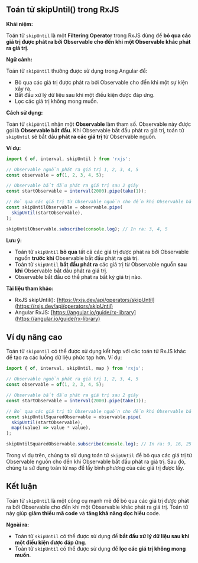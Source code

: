 ## Toán tử skipUntil() trong RxJS

**Khái niệm:**

Toán tử `skipUntil` là một **Filtering Operator** trong RxJS dùng để **bỏ qua các giá trị được phát ra bởi Observable cho đến khi một Observable khác phát ra giá trị**.

**Ngữ cảnh:**

Toán tử `skipUntil` thường được sử dụng trong Angular để:

* Bỏ qua các giá trị được phát ra bởi Observable cho đến khi một sự kiện xảy ra.
* Bắt đầu xử lý dữ liệu sau khi một điều kiện được đáp ứng.
* Lọc các giá trị không mong muốn.

**Cách sử dụng:**

Toán tử `skipUntil` nhận một **Observable** làm tham số. Observable này được gọi là **Observable bắt đầu**. Khi Observable bắt đầu phát ra giá trị, toán tử `skipUntil` sẽ bắt đầu **phát ra các giá trị** từ Observable nguồn.

**Ví dụ:**

```typescript
import { of, interval, skipUntil } from 'rxjs';

// Observable nguồn phát ra giá trị 1, 2, 3, 4, 5
const observable = of(1, 2, 3, 4, 5);

// Observable bắt đầu phát ra giá trị sau 2 giây
const startObservable = interval(2000).pipe(take(1));

// Bỏ qua các giá trị từ Observable nguồn cho đến khi Observable bắt đầu phát ra giá trị
const skipUntilObservable = observable.pipe(
  skipUntil(startObservable),
);

skipUntilObservable.subscribe(console.log); // In ra: 3, 4, 5
```

**Lưu ý:**

* Toán tử `skipUntil` **bỏ qua** tất cả các giá trị được phát ra bởi Observable nguồn **trước khi** Observable bắt đầu phát ra giá trị.
* Toán tử `skipUntil` **bắt đầu phát ra** các giá trị từ Observable nguồn **sau khi** Observable bắt đầu phát ra giá trị.
* Observable bắt đầu có thể phát ra bất kỳ giá trị nào.

**Tài liệu tham khảo:**

* RxJS skipUntil(): [https://rxjs.dev/api/operators/skipUntil](https://rxjs.dev/api/operators/skipUntil)
* Angular RxJS: [https://angular.io/guide/rx-library](https://angular.io/guide/rx-library)

## Ví dụ nâng cao

Toán tử `skipUntil` có thể được sử dụng kết hợp với các toán tử RxJS khác để tạo ra các luồng dữ liệu phức tạp hơn. Ví dụ:

```typescript
import { of, interval, skipUntil, map } from 'rxjs';

// Observable nguồn phát ra giá trị 1, 2, 3, 4, 5
const observable = of(1, 2, 3, 4, 5);

// Observable bắt đầu phát ra giá trị sau 2 giây
const startObservable = interval(2000).pipe(take(1));

// Bỏ qua các giá trị từ Observable nguồn cho đến khi Observable bắt đầu phát ra giá trị và lấy bình phương của các giá trị còn lại
const skipUntilSquaredObservable = observable.pipe(
  skipUntil(startObservable),
  map((value) => value * value),
);

skipUntilSquaredObservable.subscribe(console.log); // In ra: 9, 16, 25
```

Trong ví dụ trên, chúng ta sử dụng toán tử `skipUntil` để bỏ qua các giá trị từ Observable nguồn cho đến khi Observable bắt đầu phát ra giá trị. Sau đó, chúng ta sử dụng toán tử `map` để lấy bình phương của các giá trị được lấy.

## Kết luận

Toán tử `skipUntil` là một công cụ mạnh mẽ để bỏ qua các giá trị được phát ra bởi Observable cho đến khi một Observable khác phát ra giá trị. Toán tử này giúp **giảm thiểu mã code** và **tăng khả năng đọc hiểu** code.

**Ngoài ra:**

* Toán tử `skipUntil` có thể được sử dụng để **bắt đầu xử lý dữ liệu sau khi một điều kiện được đáp ứng**.
* Toán tử `skipUntil` có thể được sử dụng để **lọc các giá trị không mong muốn**.
